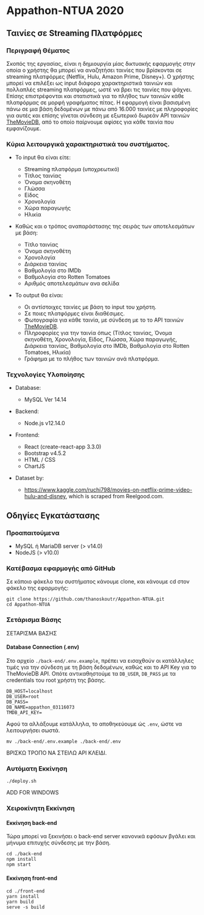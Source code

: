 # Appathon-NTUA 2020

## Ταινίες σε Streaming Πλατφόρμες

### Περιγραφή Θέματος
Σκοπός της εργασίας, είναι η δημιουργία μίας δικτυακής εφαρμογής στην οποία ο χρήστης θα μπορεί να αναζητήσει ταινίες που βρίσκονται σε streaming πλατφόρμες (Netflix, Hulu, Amazon Prime, Disney+). Ο χρήστης μπορεί να επιλέξει ως input διάφορα χαρακτηριστικά ταινιών και πολλαπλές streaming πλατφόρμες, ωστέ να βρει τις ταινίες που ψάχνει. Επίσης επιστρέφονται και στατιστικά για το πλήθος των ταινιών κάθε πλατφόρμας σε μορφή γραφήματος πίτας. Η εφαρμογή είναι βασισμένη πάνω σε μια βάση δεδομένων με πάνω από 16.000 ταινίες με πληροφορίες για αυτές και επίσης γίνεται σύνδεση με εξωτερικό δωρεάν API ταινιών [TheMovieDB](https://developers.themoviedb.org/3), από το οποίο παίρνουμε αφίσες για κάθε ταινία που εμφανίζουμε.

### Κύρια λειτουργικά χαρακτηριστικά του συστήματος.
- Το input θα είναι είτε:
  - Streaming πλατφόρμα (υποχρεωτικό)
  - Τίτλος ταινίας
  - Όνομα σκηνοθέτη
  - Γλώσσα
  - Είδος
  - Χρονολογία
  - Χώρα παραγωγής
  - Ηλικία

- Καθώς και ο τρόπος αναπαράστασης της σειράς των αποτελεσμάτων με βάση:
  - Τίτλο ταινίας
  - Όνομα σκηνοθέτη
  - Χρονολογία
  - Διάρκεια ταινίας
  - Βαθμολογία στο IMDb
  - Βαθμολογία στο Rotten Tomatoes
  - Αριθμός αποτελεσμάτων ανα σελίδα


- Το output θα είναι:
  - Οι αντίστοιχες ταινίες με βάση το input του χρήστη.
  - Σε ποιες πλατφόρμες είναι διαθέσιμες.
  - Φωτογραφία για κάθε ταινία, με σύνδεση με το το API ταινιών [TheMovieDB](https://developers.themoviedb.org/3).
  - Πληροφορίες για την ταινία όπως (Τίτλος ταινίας, Όνομα σκηνοθέτη, Χρονολογία, Είδος, Γλώσσα, Χώρα παραγωγής, Διάρκεια ταινίας, Βαθμολογία στο IMDb, Βαθμολογία στο Rotten Tomatoes, Ηλικία)
  - Γράφημα με το πλήθος των ταινιών ανά πλατφόρμα.


### Τεχνολογίες Υλοποίησης
- Database:
  - MySQL Ver 14.14
- Backend:
  - Node.js v12.14.0
- Frontend:
  - React (create-react-app 3.3.0)
  - Bootstrap v4.5.2
  - HTML / CSS
  - ChartJS

- Dataset by:
  - https://www.kaggle.com/ruchi798/movies-on-netflix-prime-video-hulu-and-disney, which is scraped from Reelgood.com.


## Οδηγίες Εγκατάστασης

### Προαπαιτούμενα
- MySQL ή MariaDB server (> v14.0)
- NodeJS (> v10.0)

### Κατέβασμα εφαρμογής από GitHub
Σε κάποιο φάκελο του συστήματος κάνουμε clone, και κάνουμε cd στον φάκελο της εφαρμογής:
```
git clone https://github.com/thanoskoutr/Appathon-NTUA.git
cd Appathon-NTUA
```
### Σετάρισμα Βάσης
ΣΕΤΑΡΙΣΜΑ ΒΑΣΗΣ

#### Database Connection (.env)
Στο αρχείο `./back-end/.env.example`, πρέπει να εισαχθούν οι κατάλληλες τιμές για την σύνδεση με τη βάση δεδομένων, καθώς και το API Key για το TheMovieDB API. Οπότε αντικαθηστούμε τα `DB_USER`, `DB_PASS` με τα credentials του root χρήστη της βάσης.
```
DB_HOST=localhost
DB_USER=root
DB_PASS=
DB_NAME=appathon_03116073
TMDB_API_KEY=
```
Αφού τα αλλάξουμε κατάλληλα, το αποθηκεύουμε ώς `.env`, ώστε να λειτουργήσει σωστά.
```
mv ./back-end/.env.example ./back-end/.env
```

ΒΡΙΣΚΩ ΤΡΟΠΟ ΝΑ ΣΤΕΙΛΩ API ΚΛΕΙΔΙ.

### Αυτόματη Εκκίνηση
```
./deploy.sh
```
ADD FOR WINDOWS

### Χειροκίνητη Εκκίνηση
#### Εκκίνηση back-end
Τώρα μπορεί να ξεκινήσει ο back-end server κανονικά εφόσων βγάλει και μήνυμα επιτυχής σύνδεσης με την βάση.
```
cd ./back-end
npm install
npm start
```
#### Εκκίνηση front-end
```
cd ./front-end
yarn install
yarn build
serve -s build
```
